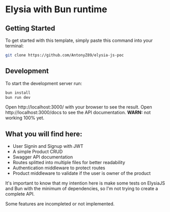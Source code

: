 # Elysia with Bun runtime

## Getting Started
To get started with this template, simply paste this command into your terminal:
```bash
git clone https://github.com/AntonyZ89/elysia-js-poc
```

## Development
To start the development server run:
```bash
bun install
bun run dev
```

Open http://localhost:3000/ with your browser to see the result.
Open http://localhost:3000/docs to see the API documentation. **WARN:** not working 100% yet.

## What you will find here:

- User Signin and Signup with JWT
- A simple Product CRUD
- Swagger API documentation
- Routes splitted into multiple files for better readability
- Authentication middleware to protect routes
- Product middleware to validate if the user is owner of the product

It's important to know that my intention here is make some tests on ElysiaJS and Bun with the minimum of dependencies, so I'm not trying to create a complete API.

Some features are incompleted or not implemented.
